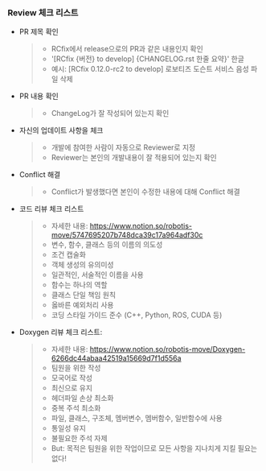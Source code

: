 

### Review 체크 리스트
* PR 제목 확인 
  > * RCfix에서 release으로의 PR과 같은 내용인지 확인
  > * '[RCfix {버전} to develop] {CHANGELOG.rst 한줄 요약}' 한글
  > * 예시: [RCfix 0.12.0-rc2 to develop] 로보티즈 도슨트 서비스 음성 파일 삭제

* PR 내용 확인
  > * ChangeLog가 잘 작성되어 있는지 확인 

* 자신의 업데이트 사항을 체크
  > * 개발에 참여한 사람이 자동으로 Reviewer로 지정
  > * Reviewer는 본인의 개발내용이 잘 적용되어 있는지 확인

* Conflict 해결
  > * Conflict가 발생했다면 본인이 수정한 내용에 대해 Conflict 해결

* 코드 리뷰 체크 리스트
  > * 자세한 내용: https://www.notion.so/robotis-move/5747695207b748dca39c17a964adf30c
  > * 변수, 함수, 클래스 등의 이름의 의도성
  > * 조건 캡술화
  > * 객체 생성의 유의미성
  > * 일관적인, 서술적인 이름을 사용
  > * 함수는 하나의 역할
  > * 클래스 단일 책임 원칙
  > * 옳바른 예외처리 사용
  > * 코딩 스타일 가이드 준수 (C++, Python, ROS, CUDA 등)

* Doxygen 리뷰 체크 리스트:
  > * 자세한 내용: https://www.notion.so/robotis-move/Doxygen-6266dc44abaa42519a15669d7f1d556a
  > * 팀원을 위한 작성
  > * 모국어로 작성
  > * 최신으로 유지
  > * 헤더파일 손상 최소화
  > * 중복 주석 최소화
  > * 파일, 클래스, 구조체, 멤버변수, 멤버함수, 일반함수에 사용
  > * 통일성 유지
  > * 불필요한 주석 자제
  > * But: 목적은 팀원을 위한 작업이므로 모든 사항을 지나치게 지킬 필요는 없다!
